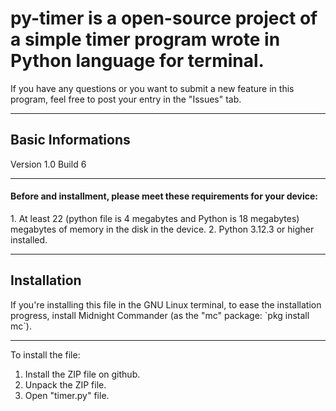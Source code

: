 # py-timer is a open-source project of a simple timer program wrote in Python language for terminal.
If you have any questions or you want to submit a new feature in this program, feel free to post your entry in the "Issues" tab.
<hr>
<h2>Basic Informations</h2>
Version 1.0
Build 6
<hr>
<h4>Before and installment, please meet these requirements for your device:</h4>
1. At least 22 (python file is 4 megabytes and Python is 18 megabytes) megabytes of memory in the disk in the device.
2. Python 3.12.3 or higher installed.
<hr>
<h2>Installation</h2>
If you're installing this file in the GNU Linux terminal, to ease the installation progress, install Midnight Commander (as the "mc" package: `pkg install mc`).
<hr>
To install the file:

1. Install the ZIP file on github.
2. Unpack the ZIP file.
3. Open "timer.py" file.
